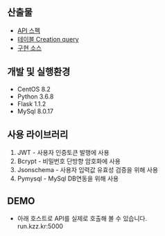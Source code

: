 ## 산출물

- [API 스펙](https://github.com/irumdev/mom-api/blob/master/API_Specification.md)
- [테이블 Creation query](https://github.com/irumdev/mom-api/blob/master/users_table.sql)
- [구현 소스](https://github.com/irumdev/mom-api/tree/master/src)

## 개발 및 실행환경

- CentOS 8.2
- Python 3.6.8
- Flask 1.1.2
- MySql 8.0.17

## 사용 라이브러리

1. JWT - 사용자 인증토큰 발행에 사용
2. Bcrypt - 비밀번호 단방향 암호화에 사용
3. Jsonschema - 사용자 입력값 유효성 검증을 위해 사용
4. Pymysql - MySql DB연동을 위해 사용

## DEMO

- 아래 호스트로 API를 실제로 호출해 볼 수 있습니다.  
   run.kzz.kr:5000
